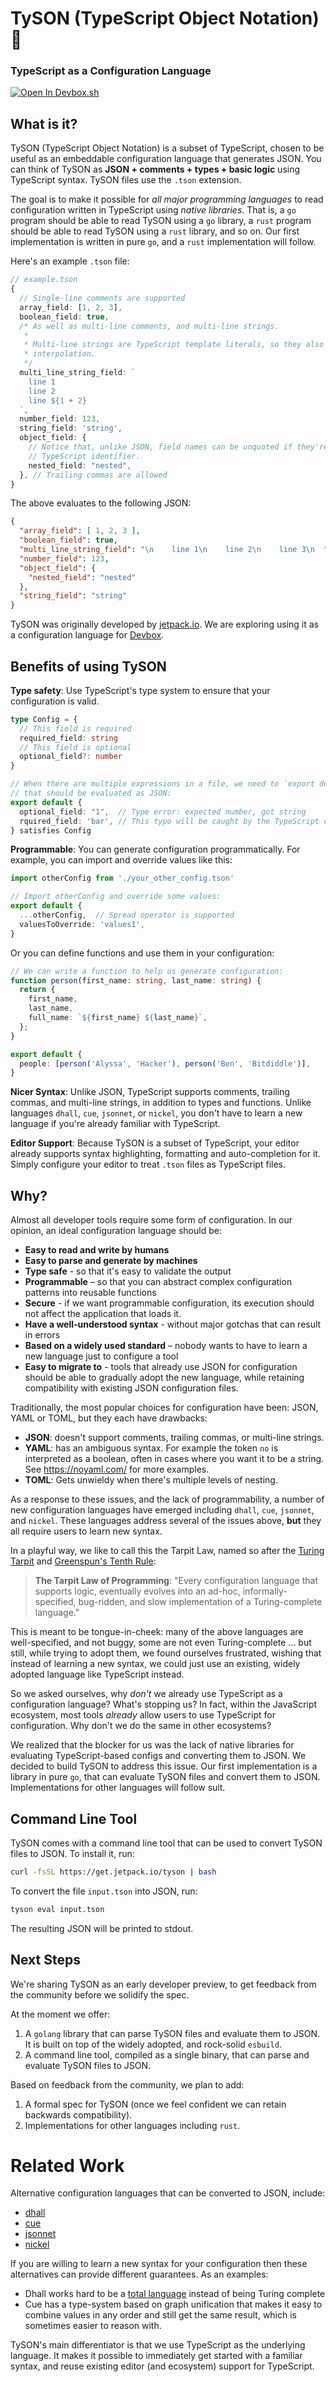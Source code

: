 # TySON (TypeScript Object Notation) 🥊 

### TypeScript as a Configuration Language

[![Open In Devbox.sh](https://jetpack.io/img/devbox/open-in-devbox.svg)](https://devbox.sh/github.com/jetpack-io/tyson)

## What is it?
TySON (TypeScript Object Notation) is a subset of TypeScript, chosen to be useful as an
embeddable configuration language that generates JSON.
You can think of TySON as **JSON + comments + types + basic logic** using
TypeScript syntax. TySON files use the `.tson` extension.

The goal is to make it possible for _all major programming languages_ to read
configuration written in TypeScript using _native libraries_. That is, a `go` program
should be able to read TySON using a `go` library, a `rust` program should be able to
read TySON using a `rust` library, and so on. Our first implementation is written in pure
`go`, and a `rust` implementation will follow.

Here's an example `.tson` file:

```typescript
// example.tson
{
  // Single-line comments are supported
  array_field: [1, 2, 3],
  boolean_field: true,
  /* As well as multi-line comments, and multi-line strings.
   *
   * Multi-line strings are TypeScript template literals, so they also support
   * interpolation.
   */
  multi_line_string_field: `
    line 1
    line 2
    line ${1 + 2}
  `,
  number_field: 123,
  string_field: 'string',
  object_field: {
    // Notice that, unlike JSON, field names can be unquoted if they're a valid
    // TypeScript identifier.
    nested_field: "nested",
  }, // Trailing commas are allowed
}
```

The above evaluates to the following JSON:

```json
{
  "array_field": [ 1, 2, 3 ],
  "boolean_field": true,
  "multi_line_string_field": "\n    line 1\n    line 2\n    line 3\n  ",
  "number_field": 123,
  "object_field": {
    "nested_field": "nested"
  },
  "string_field": "string"
}
```

TySON was originally developed by [jetpack.io](https://www.jetpack.io). We are exploring
using it as a configuration language for [Devbox](https://github.com/jetpack-io/devbox).

## Benefits of using TySON
**Type safety**: Use TypeScript's type system to ensure that your configuration is valid.
```typescript
type Config = {
  // This field is required
  required_field: string
  // This field is optional
  optional_field?: number
}

// When there are multiple expressions in a file, we need to `export default` the one
// that should be evaluated as JSON:
export default {
  optional_field: "1",  // Type error: expected number, got string
  rquired_field: 'bar', // This typo will be caught by the TypeScript compiler
} satisfies Config
```

**Programmable**: You can generate configuration programmatically.
For example, you can import and override values like this:

```typescript
import otherConfig from './your_other_config.tson'

// Import otherConfig and override some values:
export default {
  ...otherConfig,  // Spread operator is supported
  valuesToOverride: 'values1',
}
```

Or you can define functions and use them in your configuration:
```typescript
// We can write a function to help us generate configuration:
function person(first_name: string, last_name: string) {
  return {
    first_name,
    last_name,
    full_name: `${first_name} ${last_name}`,
  };
}

export default {
  people: [person('Alyssa', 'Hacker'), person('Ben', 'Bitdiddle')],
}
```

**Nicer Syntax**: Unlike JSON, TypeScript supports comments, trailing commas,
and multi-line strings, in addition to types and functions. Unlike languages
`dhall`, `cue`, `jsonnet`, or `nickel`, you don't have to learn a new language
if you're already familiar with TypeScript.

**Editor Support**: Because TySON is a subset of TypeScript, your editor already
supports syntax highlighting, formatting and auto-completion for it.
Simply configure your editor to treat `.tson` files as TypeScript files.

## Why?

Almost all developer tools require some form of configuration. In our opinion,
an ideal configuration language should be:

- **Easy to read and write by humans**
- **Easy to parse and generate by machines**
- **Type safe** - so that it's easy to validate the output
- **Programmable** – so that you can abstract complex configuration patterns
  into reusable functions
- **Secure** - if we want programmable configuration, its execution should
  not affect the application that loads it.
- **Have a well-understood syntax** - without major gotchas that can result in errors
- **Based on a widely used standard** – nobody wants to have to learn a new
  language just to configure a tool
- **Easy to migrate to** - tools that already use JSON for configuration should
  be able to gradually adopt the new language, while retaining compatibility
  with existing JSON configuration files.

Traditionally, the most popular choices for configuration have been: JSON, YAML
or TOML, but they each have drawbacks:

- **JSON**: doesn't support comments, trailing commas, or multi-line strings.
- **YAML**: has an ambiguous syntax. For example the token `no` is interpreted
  as a boolean, often in cases where you want it to be a string. See
  https://noyaml.com/ for more examples.
- **TOML**: Gets unwieldy when there's multiple levels of nesting.

As a response to these issues, and the lack of programmability, a number of new configuration languages have emerged including `dhall`, `cue`, `jsonnet`, and
`nickel`. These languages address several of the issues above, **but** they all
require users to learn new syntax.

In a playful way, we like to call this the Tarpit Law,
named so after the [Turing Tarpit](https://en.wikipedia.org/wiki/Turing_tarpit) and
[Greenspun's Tenth Rule](https://en.wikipedia.org/wiki/Greenspun%27s_tenth_rule):
> **The Tarpit Law of Programming**:
> "Every configuration language that supports logic, eventually evolves into an ad-hoc,
> informally-specified, bug-ridden, and slow implementation of a Turing-complete language."

This is meant to be tongue-in-cheek: many of the above languages are well-specified, and not buggy, some are not even Turing-complete ... but still, while trying to adopt them,
we found ourselves frustrated, wishing that instead of learning a new syntax, we could just
use an existing, widely adopted language like TypeScript instead.

So we asked ourselves, why _don't_ we already use TypeScript as a configuration language?
What's stopping us? In fact, within the JavaScript ecosystem, most tools _already_ allow
users to use TypeScript for configuration. Why don't we do the same in other ecosystems?

We realized that the blocker for us was the lack of native libraries for evaluating TypeScript-based
configs and converting them to JSON. We decided to build TySON to address this issue.
Our first implementation is a library in pure `go`, that can evaluate TySON files and convert
them to JSON. Implementations for other languages will follow suit.

## Command Line Tool
TySON comes with a command line tool that can be used to convert TySON files to
JSON. To install it, run:

```bash
curl -fsSL https://get.jetpack.io/tyson | bash
```

To convert the file `input.tson` into JSON, run:

```bash
tyson eval input.tson
```

The resulting JSON will be printed to stdout.

## Next Steps

We're sharing TySON as an early developer preview, to get feedback from the
community before we solidify the spec.

At the moment we offer:

1. A `golang` library that can parse TySON files and evaluate them to JSON.
   It is built on top of the widely adopted, and rock-solid `esbuild`.
1. A command line tool, compiled as a single binary, that can parse and
   evaluate TySON files to JSON.

Based on feedback from the community, we plan to add:

1. A formal spec for TySON (once we feel confident we can retain backwards compatibility).
1. Implementations for other languages including `rust`.

# Related Work
Alternative configuration languages that can be converted to JSON, include:
+ [dhall](https://dhall-lang.org/)
+ [cue](https://cuelang.org/)
+ [jsonnet](https://jsonnet.org/)
+ [nickel](https://nickel-lang.org/)

If you are willing to learn a new syntax for your configuration then these alternatives
can provide different guarantees. As an examples:
+ Dhall works hard to be a [total language](https://dhall-lang.org/)
instead of being Turing complete
+ Cue has a type-system based on graph unification
that makes it easy to combine values in any order and still get the same result,
which is sometimes easier to reason with.

TySON's main differentiator is that we use TypeScript as the underlying language.
It makes it possible to immediately get started with a familiar syntax, and reuse
existing editor (and ecosystem) support for TypeScript.
